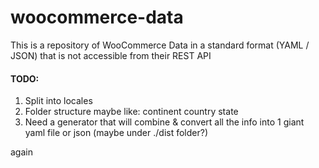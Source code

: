 # woocommerce-data
This is a repository of WooCommerce Data in a standard format (YAML / JSON) that is not accessible from their REST API

#### TODO:
1. Split into locales
2. Folder structure maybe like:
    continent
      country
        state
3. Need a generator that will combine & convert all the info into 1 giant yaml file or json (maybe under ./dist folder?)

again